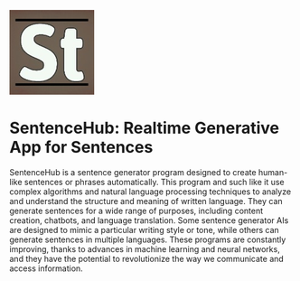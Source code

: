 ![](./www/ab3682be-3207-41a8-b946-5426d169158c.jpg)

# SentenceHub: Realtime Generative App for Sentences
SentenceHub is a sentence generator program designed to create human-like sentences or phrases automatically. This program and such like it use complex algorithms and natural language processing techniques to analyze and understand the structure and meaning of written language. They can generate sentences for a wide range of purposes, including content creation, chatbots, and language translation. Some sentence generator AIs are designed to mimic a particular writing style or tone, while others can generate sentences in multiple languages. These programs are constantly improving, thanks to advances in machine learning and neural networks, and they have the potential to revolutionize the way we communicate and access information.
